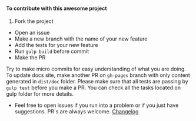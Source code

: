 #### To contribute with this awesome project

1. Fork the project
- Open an issue
- Make a new branch with the name of your new feature
- Add the tests for your new feature
- Run `gulp build` before commit
- Make the PR

Try to make micro commits for easy understanding of what you are doing.
To update docs site, make another PR on `gh-pages` branch with only content generated in `dist/doc` folder.
Please make sure that all tests are passing by `gulp test` before you make a PR. You can check all the tasks located on gulp folder for more details.

- Feel free to open issues if you run into a problem or if you just have suggestions. PR´s are always welcome.
[Changelog](https://github.com/stewones/angular-morris-chart/releases)

